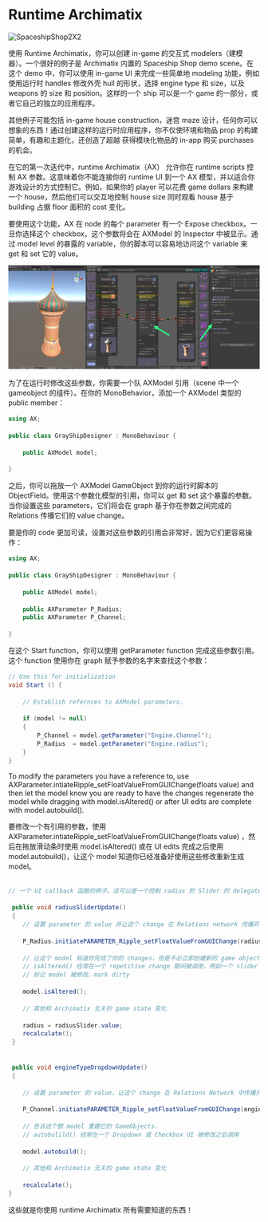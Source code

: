 # Runtime Archimatix

![SpaceshipShop2X2](Image/SpaceshipShop2X2.png)


使用 Runtime Archimatix，你可以创建 in-game 的交互式 modelers（建模器）。一个很好的例子是 Archimatix 内置的 Spaceship Shop demo scene。在这个 demo 中，你可以使用 in-game UI 来完成一些简单地 modeling 功能，例如使用运行时 handles 修改外壳 hull 的形状，选择 engine type 和 size，以及 weapons 的 size 和 position。这样的一个 ship 可以是一个 game 的一部分，或者它自己的独立的应用程序。

其他例子可能包括 in-game house construction，迷宫 maze 设计，任何你可以想象的东西！通过创建这样的运行时应用程序，你不仅使环境和物品 prop 的构建简单，有趣和主题化，还创造了超越 获得模块化物品的 in-app 购买 purchases 的机会。

在它的第一次迭代中，runtime Archimatix（AX） 允许你在 runtime scripts 控制 AX 参数。这意味着你不能连接你的 runtime UI 到一个 AX 模型，并以适合你游戏设计的方式控制它。例如，如果你的 player 可以花费 game dollars 来构建一个 house，然后他们可以交互地控制 house size 同时观看 house 基于 building 占据 floor 面积的 cost 变化。

要使用这个功能，AX 在 node 的每个 parameter 有一个 Expose checkbox。一旦你选择这个 checkbox，这个参数将会在 AXModel 的 Inspector 中被显示。通过 model level 的暴露的 variable，你的脚本可以容易地访问这个 variable 来 get 和 set 它的 value。

![Archimatix-2017-05-18_02-09-21_PM](Image/Archimatix-2017-05-18_02-09-21_PM.jpg)

为了在运行时修改这些参数，你需要一个队 AXModel 引用（scene 中一个 gameobject 的组件）。在你的 MonoBehavior，添加一个 AXModel 类型的 public member：

```C#
using AX;

public class GrayShipDesigner : MonoBehaviour {

    public AXModel model;

}
```

之后，你可以拖放一个 AXModel GameObject 到你的运行时脚本的 ObjectField。使用这个参数化模型的引用，你可以 get 和 set 这个暴露的参数。当你设置这些 parameters，它们将会在 graph 基于你在参数之间完成的 Relations 传播它们的 value change。

要是你的 code 更加可读，设置对这些参数的引用会非常好，因为它们更容易操作：

```C#
using AX;

public class GrayShipDesigner : MonoBehaviour {

    public AXModel model;

    public AXParameter P_Radius;
    public AXParameter P_Channel;

}
```

在这个 Start function，你可以使用 getParameter function 完成这些参数引用。这个 function 使用你在 graph 赋予参数的名字来查找这个参数：

```C#
// Use this for initialization
void Start () {

    // Establish refernces to AXModel parameters.

    if (model != null)
    {
        P_Channel = model.getParameter("Engine.Channel");
        P_Radius  = model.getParameter("Engine.radius");
    }
}
```

To modify the parameters you have a reference to, use AXParameter.intiateRipple_setFloatValueFromGUIChange(floats value) and then let the model know you are ready to have the changes regenerate the model while dragging with model.isAltered() or after UI edits are complete with model.autobuild().

要修改一个有引用的参数，使用 AXParameter.intiateRipple_setFloatValueFromGUIChange(floats value) ，然后在拖放滑动条时使用 model.isAltered() 或在 UI edits 完成之后使用 model.autobuild()，让这个 model 知道你已经准备好使用这些修改重新生成 model。

```C#

// 一个 UI callback 函数的例子。这可以是一个控制 radius 的 Slider 的 delegate

 public void radiusSliderUpdate()
 {
    // 设置 parameter 的 value 并让这个 change 在 Relations network 传播开

    P_Radius.initiatePARAMETER_Ripple_setFloatValueFromGUIChange(radiusSlider.value);

    // 让这个 model 知道你完成了你的 changes，但是不必立即创建新的 game objects.
    // isAltered() 经常在一个 repetitive change 期间被调用，例如一个 slider
    // 标记 model 被修改，mark dirty

    model.isAltered();

    // 其他和 Archimatix 无关的 game state 变化
     
    radius = radiusSlider.value;
    recalculate();
 }

   
 public void engineTypeDropdownUpdate()
 {

    // 设置 parameter 的 value，让这个 change 在 Relations Network 中传播开

    P_Channel.initiatePARAMETER_Ripple_setFloatValueFromGUIChange(engineTypeDropdown.value);

    // 告诉这个额 model 重建它的 GameObjects.
    // autobulild() 经常在一个 Dropdown 或 Checkbox UI 被修改之后调用
    
    model.autobuild();

    // 其他和 Archimatix 无关的 game state 变化

    recalculate();
}
```

这些就是你使用 runtime Archimatix 所有需要知道的东西！
